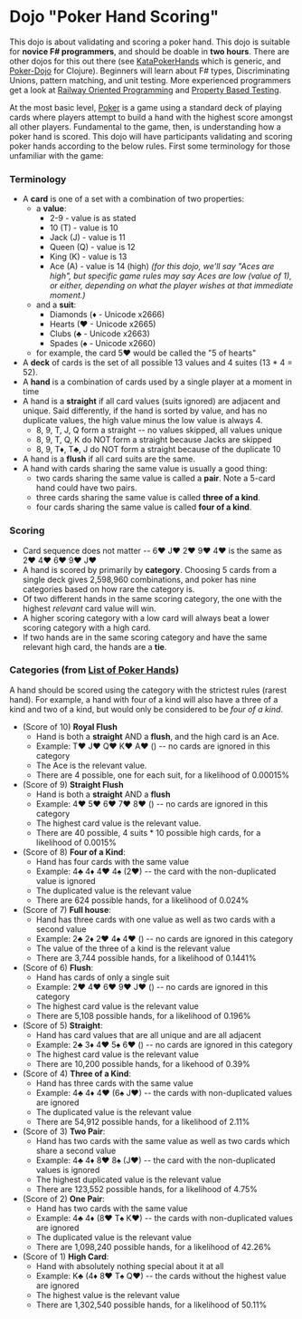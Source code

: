 # Dojo "Poker Hand Scoring"
This dojo is about validating and scoring a poker hand.  This dojo is suitable for **novice F# programmers**,
and should be doable in **two hours**.  There are other dojos for this out there (see [KataPokerHands](http://codingdojo.org/cgi-bin/index.pl?KataPokerHands) which is generic, and [Poker-Dojo](https://github.com/gstamp/poker-dojo) for Clojure).  Beginners will learn about F# types, Discriminating Unions, pattern matching, and unit testing.  More experienced programmers get a look at [Railway Oriented Programming](http://fsharpforfunandprofit.com/rop/) and [Property Based Testing](http://fsharpforfunandprofit.com/pbt/).

At the most basic level, [Poker](https://en.wikipedia.org/wiki/Poker) is a game using a standard deck of playing cards
where players attempt to build a hand with the highest score amongst all other players.  Fundamental to the game, then,
is understanding how a poker hand is scored.  This dojo will have participants validating and scoring poker hands
according to the below rules.  First some terminology for those unfamiliar with the game:

### Terminology
* A **card** is one of a set with a combination of two properties:
  * a **value**:
    * 2-9 - value is as stated
    * 10 (T) - value is 10
    * Jack (J) - value is 11
    * Queen (Q) - value is 12
    * King (K) - value is 13
    * Ace (A) - value is 14 (high) _(for this dojo, we'll say "Aces are high", but specific game rules may say Aces are
    low (value of 1), or either, depending on what the player wishes at that immediate moment.)_
  * and a **suit**:
    * Diamonds (♦ - Unicode x2666)
    * Hearts (♥ - Unicode x2665)
    * Clubs (♣ - Unicode x2663)
    * Spades (♠ - Unicode x2660)
  * for example, the card 5♥ would be called the "5 of hearts"
* A **deck** of cards is the set of all possible 13 values and 4 suites (13 * 4 = 52).
* A **hand** is a combination of cards used by a single player at a moment in time
* A hand is a **straight** if all card values (suits ignored) are adjacent and unique.  Said differently, if the hand
  is sorted by value, and has no duplicate values, the high value minus the low value is always 4.
  * 8, 9, T, J, Q form a straight -- no values skipped, all values unique
  * 8, 9, T, Q, K do NOT form a straight because Jacks are skipped
  * 8, 9, T♦, T♣, J do NOT form a straight because of the duplicate 10
* A hand is a **flush** if all card suits are the same.
* A hand with cards sharing the same value is usually a good thing:
  * two cards sharing the same value is called a **pair**.  Note a 5-card hand could have two pairs.
  * three cards sharing the same value is called **three of a kind**.
  * four cards sharing the same value is called **four of a kind**.

### Scoring
* Card sequence does not matter -- 6♥ J♥ 2♥ 9♥ 4♥ is the same as 2♥ 4♥ 6♥ 9♥ J♥
* A hand is scored by primarily by **category**.  Choosing 5 cards from a single deck gives 2,598,960
  combinations, and poker has nine categories based on how rare the category is.
* Of two different hands in the same scoring category, the one with the highest _relevant_ card value will win.
* A higher scoring category with a low card will always beat a lower scoring category with a high card.
* If two hands are in the same scoring category and have the same relevant high card, the hands are a **tie**.

### Categories (from [List of Poker Hands](https://en.wikipedia.org/wiki/List_of_poker_hands))
A hand should be scored using the category with the strictest rules (rarest hand).  For example, a hand with four
of a kind will also have a three of a kind and two of a kind, but would only be considered to be _four of a kind_.
* (Score of 10) **Royal Flush**
  * Hand is both a **straight** AND a **flush**, and the high card is an Ace.
  * Example: T♥ J♥ Q♥ K♥ A♥ () -- no cards are ignored in this category
  * The Ace is the relevant value.
  * There are 4 possible, one for each suit, for a likelihood of 0.00015%
* (Score of 9) **Straight Flush**
  * Hand is both a **straight** AND a **flush**
  * Example: 4♥ 5♥ 6♥ 7♥ 8♥ () -- no cards are ignored in this category
  * The highest card value is the relevant value.
  * There are 40 possible, 4 suits * 10 possible high cards, for a likelihood of  0.0015%
* (Score of 8) **Four of a Kind**:
  * Hand has four cards with the same value
  * Example: 4♣ 4♦ 4♥ 4♠ (2♥) -- the card with the non-duplicated value is ignored
  * The duplicated value is the relevant value
  * There are 624 possible hands, for a likelihood of 0.024%
* (Score of 7) **Full house**:
  * Hand has three cards with one value as well as two cards with a second value
  * Example: 2♣ 2♦ 2♥ 4♠ 4♥ () -- no cards are ignored in this category
  * The value of the three of a kind is the relevant value
  * There are 3,744 possible hands, for a likelihood of 0.1441%
* (Score of 6) **Flush**:
  * Hand has cards of only a single suit
  * Example: 2♥ 4♥ 6♥ 9♥ J♥ () -- no cards are ignored in this category
  * The highest card value is the relevant value
  * There are 5,108 possible hands, for a likelihood of 0.196%
* (Score of 5) **Straight**:
  * Hand has card values that are all unique and are all adjacent
  * Example: 2♣ 3♦ 4♥ 5♠ 6♥ () -- no cards are ignored in this category
  * The highest card value is the relevant value
  * There are 10,200 possible hands, for a likehood of 0.39%
* (Score of 4) **Three of a Kind**:
  * Hand has three cards with the same value
  * Example: 4♣ 4♦ 4♥ (6♠ J♥) -- the cards with non-duplicated values are ignored
  * The duplicated value is the relevant value
  * There are 54,912 possible hands, for a likelihood of 2.11%
* (Score of 3) **Two Pair**:
  * Hand has two cards with the same value as well as two cards which share a second value
  * Example: 4♣ 4♦ 8♥ 8♠ (J♥) -- the card with the non-duplicated values is ignored
  * The highest duplicated value is the relevant value
  * There are 123,552 possible hands, for a likelihood of 4.75%
* (Score of 2) **One Pair**:
  * Hand has two cards with the same value
  * Example: 4♣ 4♦ (8♥ T♠ K♥) -- the cards with non-duplicated values are ignored
  * The duplicated value is the relevant value
  * There are 1,098,240 possible hands, for a likelihood of 42.26%
* (Score of 1) **High Card**:
  * Hand with absolutely nothing special about it at all
  * Example: K♣ (4♦ 8♥ T♠ Q♥) -- the cards without the highest value are ignored
  * The highest value is the relevant value
  * There are 1,302,540 possible hands, for a likelihood of 50.11%
